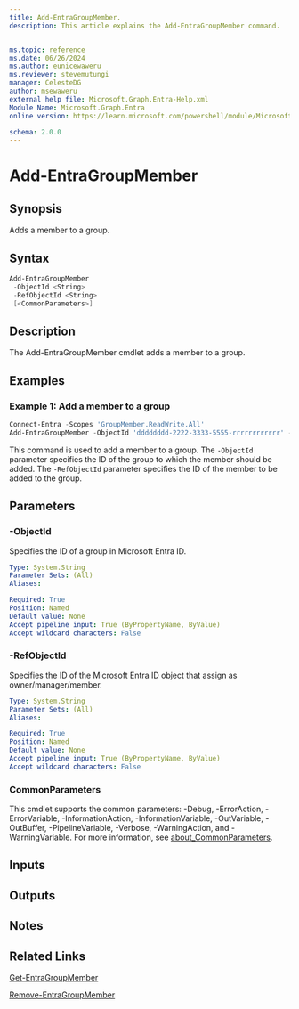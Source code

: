 ```yaml
---
title: Add-EntraGroupMember.
description: This article explains the Add-EntraGroupMember command.


ms.topic: reference
ms.date: 06/26/2024
ms.author: eunicewaweru
ms.reviewer: stevemutungi
manager: CelesteDG
author: msewaweru
external help file: Microsoft.Graph.Entra-Help.xml
Module Name: Microsoft.Graph.Entra
online version: https://learn.microsoft.com/powershell/module/Microsoft.Graph.Entra/Add-EntraGroupMember

schema: 2.0.0
---
```


# Add-EntraGroupMember

## Synopsis

Adds a member to a group.

## Syntax

```powershell
Add-EntraGroupMember 
 -ObjectId <String> 
 -RefObjectId <String> 
 [<CommonParameters>]
```

## Description

The Add-EntraGroupMember cmdlet adds a member to a group.

## Examples

### Example 1: Add a member to a group

```powershell
Connect-Entra -Scopes 'GroupMember.ReadWrite.All'
Add-EntraGroupMember -ObjectId 'dddddddd-2222-3333-5555-rrrrrrrrrrrr' -RefObjectId 'bbbbbbbb-1111-2222-3333-cccccccccccc'
```

This command is used to add a member to a group. The `-ObjectId` parameter specifies the ID of the group to which the member should be added. The `-RefObjectId` parameter specifies the ID of the member to be added to the group.

## Parameters

### -ObjectId

Specifies the ID of a group in Microsoft Entra ID.

```yaml
Type: System.String
Parameter Sets: (All)
Aliases:

Required: True
Position: Named
Default value: None
Accept pipeline input: True (ByPropertyName, ByValue)
Accept wildcard characters: False
```

### -RefObjectId

Specifies the ID of the Microsoft Entra ID object that assign as owner/manager/member.

```yaml
Type: System.String
Parameter Sets: (All)
Aliases:

Required: True
Position: Named
Default value: None
Accept pipeline input: True (ByPropertyName, ByValue)
Accept wildcard characters: False
```

### CommonParameters

This cmdlet supports the common parameters: -Debug, -ErrorAction, -ErrorVariable, -InformationAction, -InformationVariable, -OutVariable, -OutBuffer, -PipelineVariable, -Verbose, -WarningAction, and -WarningVariable. For more information, see [about_CommonParameters](https://go.microsoft.com/fwlink/?LinkID=113216).

## Inputs

## Outputs

## Notes

## Related Links

[Get-EntraGroupMember](Get-EntraGroupMember.md)

[Remove-EntraGroupMember](Remove-EntraGroupMember.md)